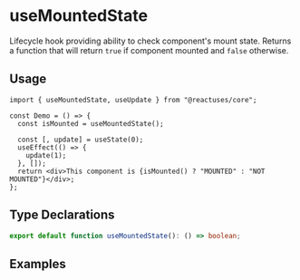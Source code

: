# useMountedState

Lifecycle hook providing ability to check component's mount state.
Returns a function that will return `true` if component mounted and `false` otherwise.

## Usage

```tsx
import { useMountedState, useUpdate } from "@reactuses/core";

const Demo = () => {
  const isMounted = useMountedState();

  const [, update] = useState(0);
  useEffect(() => {
    update(1);
  }, []);
  return <div>This component is {isMounted() ? "MOUNTED" : "NOT MOUNTED"}</div>;
};
```

## Type Declarations

```ts
export default function useMountedState(): () => boolean;
```

## Examples
